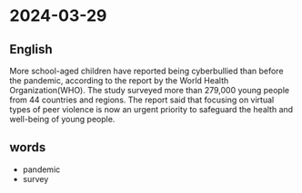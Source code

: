 # 2024-03-29

## English
More school-aged children have reported
being cyberbullied than before the
pandemic, according to the report by the
World Health Organization(WHO). The
study surveyed more than 279,000 young
people from 44 countries and regions. The
report said that focusing on virtual types of
peer violence is now an urgent priority to 
safeguard the health and well-being of
young people.

## words
* pandemic
* survey

